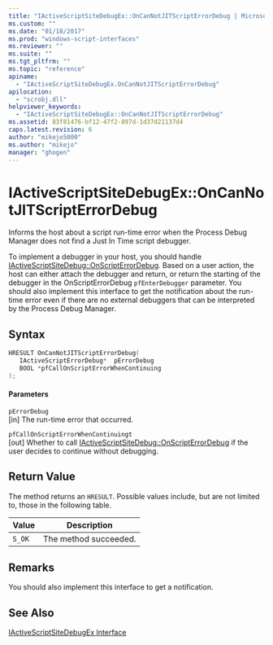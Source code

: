 ```yaml
---
title: "IActiveScriptSiteDebugEx::OnCanNotJITScriptErrorDebug | Microsoft Docs"
ms.custom: ""
ms.date: "01/18/2017"
ms.prod: "windows-script-interfaces"
ms.reviewer: ""
ms.suite: ""
ms.tgt_pltfrm: ""
ms.topic: "reference"
apiname: 
  - "IActiveScriptSiteDebugEx.OnCanNotJITScriptErrorDebug"
apilocation: 
  - "scrobj.dll"
helpviewer_keywords: 
  - "IActiveScriptSiteDebugEx::OnCanNotJITScriptErrorDebug"
ms.assetid: 83f81476-bf12-47f2-897d-1d37d21137d4
caps.latest.revision: 6
author: "mikejo5000"
ms.author: "mikejo"
manager: "ghogen"
---
```

# IActiveScriptSiteDebugEx::OnCanNotJITScriptErrorDebug
Informs the host about a script run-time error when the Process Debug Manager does not find a Just In Time script debugger.  
  
 To implement a debugger in your host, you should handle [IActiveScriptSiteDebug::OnScriptErrorDebug](../../winscript/reference/iactivescriptsitedebug-onscripterrordebug.md). Based on a user action, the host can either attach the debugger and return, or return the starting of the debugger in the OnScriptErrorDebug `pfEnterDebugger` parameter. You should also implement this interface to get the notification about the run-time error even if there are no external debuggers that can be interpreted by the Process Debug Manager.  
  
## Syntax  
  
```cpp
HRESULT OnCanNotJITScriptErrorDebug(  
   IActiveScriptErrorDebug*  pErrorDebug  
   BOOL *pfCallOnScriptErrorWhenContinuing  
);  
```  
  
#### Parameters  
 `pErrorDebug`  
 [in] The run-time error that occurred.  
  
 `pfCallOnScriptErrorWhenContinuingt`  
 [out] Whether to call [IActiveScriptSiteDebug::OnScriptErrorDebug](../../winscript/reference/iactivescriptsitedebug-onscripterrordebug.md) if the user decides to continue without debugging.  
  
## Return Value  
 The method returns an `HRESULT`. Possible values include, but are not limited to, those in the following table.  
  
|Value|Description|  
|-----------|-----------------|  
|`S_OK`|The method succeeded.|  
  
## Remarks  
 You should also implement this interface to get a notification.  
  
## See Also  
 [IActiveScriptSiteDebugEx Interface](../../winscript/reference/iactivescriptsitedebugex-interface.md)